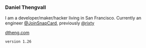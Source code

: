 ### Daniel Thengvall  

I am a developer/maker/hacker living in San Francisco. Currently an engineer [@JoinSnapCard](https://twitter.com/joinsnapcard), previously [@rixty](https://twitter.com/rixty)

<a href="http://dtheng.com" target="_blank">dtheng.com</a>

`version 1.26`